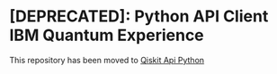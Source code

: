 # [DEPRECATED]: Python API Client IBM Quantum Experience

This repository has been moved to [Qiskit Api Python](https://github.com/IBM/qiskit-api-py)
